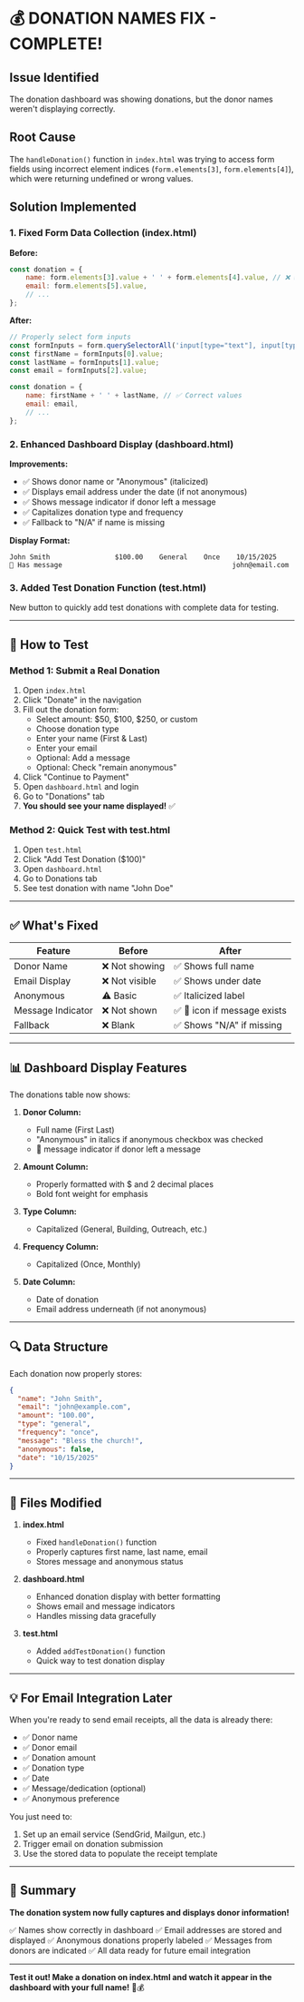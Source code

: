 # 💰 DONATION NAMES FIX - COMPLETE!

## Issue Identified
The donation dashboard was showing donations, but the donor names weren't displaying correctly.

## Root Cause
The `handleDonation()` function in `index.html` was trying to access form fields using incorrect element indices (`form.elements[3]`, `form.elements[4]`), which were returning undefined or wrong values.

## Solution Implemented

### 1. Fixed Form Data Collection (index.html)
**Before:**
```javascript
const donation = {
    name: form.elements[3].value + ' ' + form.elements[4].value, // ❌ Wrong indices
    email: form.elements[5].value,
    // ...
};
```

**After:**
```javascript
// Properly select form inputs
const formInputs = form.querySelectorAll('input[type="text"], input[type="email"], select, textarea');
const firstName = formInputs[0].value;
const lastName = formInputs[1].value;
const email = formInputs[2].value;

const donation = {
    name: firstName + ' ' + lastName, // ✅ Correct values
    email: email,
    // ...
};
```

### 2. Enhanced Dashboard Display (dashboard.html)
**Improvements:**
- ✅ Shows donor name or "Anonymous" (italicized)
- ✅ Displays email address under the date (if not anonymous)
- ✅ Shows message indicator if donor left a message
- ✅ Capitalizes donation type and frequency
- ✅ Fallback to "N/A" if name is missing

**Display Format:**
```
John Smith                $100.00    General    Once    10/15/2025
💬 Has message                                          john@email.com
```

### 3. Added Test Donation Function (test.html)
New button to quickly add test donations with complete data for testing.

---

## 🧪 How to Test

### Method 1: Submit a Real Donation
1. Open `index.html`
2. Click "Donate" in the navigation
3. Fill out the donation form:
   - Select amount: $50, $100, $250, or custom
   - Choose donation type
   - Enter your name (First & Last)
   - Enter your email
   - Optional: Add a message
   - Optional: Check "remain anonymous"
4. Click "Continue to Payment"
5. Open `dashboard.html` and login
6. Go to "Donations" tab
7. **You should see your name displayed!** ✅

### Method 2: Quick Test with test.html
1. Open `test.html`
2. Click "Add Test Donation ($100)"
3. Open `dashboard.html`
4. Go to Donations tab
5. See test donation with name "John Doe"

---

## ✅ What's Fixed

| Feature | Before | After |
|---------|--------|-------|
| Donor Name | ❌ Not showing | ✅ Shows full name |
| Email Display | ❌ Not visible | ✅ Shows under date |
| Anonymous | ⚠️ Basic | ✅ Italicized label |
| Message Indicator | ❌ Not shown | ✅ 💬 icon if message exists |
| Fallback | ❌ Blank | ✅ Shows "N/A" if missing |

---

## 📊 Dashboard Display Features

The donations table now shows:

1. **Donor Column:**
   - Full name (First Last)
   - "Anonymous" in italics if anonymous checkbox was checked
   - 💬 message indicator if donor left a message

2. **Amount Column:**
   - Properly formatted with $ and 2 decimal places
   - Bold font weight for emphasis

3. **Type Column:**
   - Capitalized (General, Building, Outreach, etc.)

4. **Frequency Column:**
   - Capitalized (Once, Monthly)

5. **Date Column:**
   - Date of donation
   - Email address underneath (if not anonymous)

---

## 🔍 Data Structure

Each donation now properly stores:
```json
{
  "name": "John Smith",
  "email": "john@example.com",
  "amount": "100.00",
  "type": "general",
  "frequency": "once",
  "message": "Bless the church!",
  "anonymous": false,
  "date": "10/15/2025"
}
```

---

## 📁 Files Modified

1. **index.html**
   - Fixed `handleDonation()` function
   - Properly captures first name, last name, email
   - Stores message and anonymous status

2. **dashboard.html**
   - Enhanced donation display with better formatting
   - Shows email and message indicators
   - Handles missing data gracefully

3. **test.html**
   - Added `addTestDonation()` function
   - Quick way to test donation display

---

## 💡 For Email Integration Later

When you're ready to send email receipts, all the data is already there:
- ✅ Donor name
- ✅ Donor email
- ✅ Donation amount
- ✅ Donation type
- ✅ Date
- ✅ Message/dedication (optional)
- ✅ Anonymous preference

You just need to:
1. Set up an email service (SendGrid, Mailgun, etc.)
2. Trigger email on donation submission
3. Use the stored data to populate the receipt template

---

## 🎯 Summary

**The donation system now fully captures and displays donor information!**

✅ Names show correctly in dashboard
✅ Email addresses are stored and displayed
✅ Anonymous donations properly labeled
✅ Messages from donors are indicated
✅ All data ready for future email integration

---

**Test it out! Make a donation on index.html and watch it appear in the dashboard with your full name!** 🎉💰
